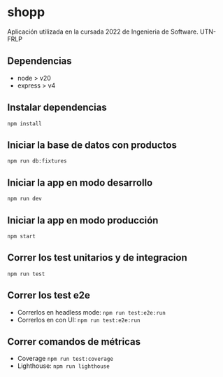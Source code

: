 # shopp

Aplicación utilizada en la cursada 2022 de Ingenieria de Software. UTN-FRLP

## Dependencias

-   node > v20
-   express > v4

## Instalar dependencias

`npm install`

## Iniciar la base de datos con productos

`npm run db:fixtures`

## Iniciar la app en modo desarrollo

`npm run dev`

## Iniciar la app en modo producción

`npm start`

## Correr los test unitarios y de integracion

`npm run test`

## Correr los test e2e

-   Correrlos en headless mode: `npm run test:e2e:run`
-   Correrlos en con UI: `npm run test:e2e:run`

## Correr comandos de métricas

-   Coverage `npm run test:coverage`
-   Lighthouse: `npm run lighthouse`
